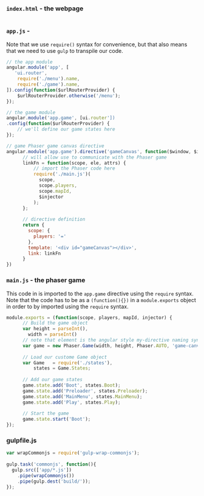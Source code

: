

### `index.html` - the webpage
```html
```

### `app.js` - 
Note that we use `require()` syntax for convenience, but that also means
that we need to use `gulp` to transpile our code.
```javascript
// the app module
angular.module('app', [
   'ui.router',
    require('./menu').name, 
    require('./game').name,
]).config(function($urlRouterProvider) {
    $urlRouterProvider.otherwise('/menu');
});

// the game module
angular.module('app.game', [ui.router'])
.config(function($urlRouterProvider) {
    // we'll define our game states here
});

// game Phaser game canvas directive
angular.module('app.game').directive('gameCanvas', function($window, $injector){
      // will allow use to communicate with the Phaser game
      linkFn = function(scope, ele, attrs) {
          // import the Phaser code here
          require('./main.js')(
            scope,
            scope.players,
            scope.mapId,
            $injector
          );  
      };
      
      // directive definition
      return {
        scope: {
          players: '='
        },
        template: '<div id="gameCanvas"></div>',
        link: linkFn
      }
})

```


### `main.js` - the phaser game
This code in is imported to the `app.game` directive using the `require` syntax.
Note that the code has to be as a `(function(){})` in a `module.exports` object
in order to by imported using the `require` syntax.
```javascript
module.exports = (function(scope, players, mapId, injector) {
      // Build the game object
      var height = parseInt(),
        width = parseInt()
      // note that element is the angular style my-directive naming syntax  
      var game = new Phaser.Game(width, height, Phaser.AUTO, 'game-canvas');
      
      // Load our custome Game object
      var Game   = require('./states'), 
          states = Game.States;
          
      // Add our game states
      game.state.add('Boot', states.Boot);
      game.state.add('Preloader', states.Preloader);
      game.state.add('MainMenu', states.MainMenu);
      game.state.add('Play', states.Play);
      
      // Start the game
      game.state.start('Boot');
});
```

### gulpfile.js
```javascript
var wrapCommonjs = require('gulp-wrap-commonjs');
 
gulp.task('commonjs', function(){
  gulp.src(['app/*.js'])
    .pipe(wrapCommonjs())
    .pipe(gulp.dest('build/'));
});
```


